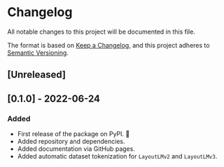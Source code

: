 # Changelog

All notable changes to this project will be documented in this file.

The format is based on [Keep a Changelog](https://keepachangelog.com/en/1.0.0/),
and this project adheres to [Semantic Versioning](https://semver.org/spec/v2.0.0.html).


## [Unreleased]


## [0.1.0] - 2022-06-24

### Added

* First release of the package on PyPI. 🎉
* Added repository and dependencies.
* Added documentation via GitHub pages.
* Added automatic dataset tokenization for `LayoutLMv2` and `LayoutLMv3`.

